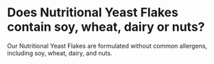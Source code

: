 # Does Nutritional Yeast Flakes contain soy, wheat, dairy or nuts?

Our Nutritional Yeast Flakes are formulated without common allergens, including soy, wheat, dairy, and nuts.